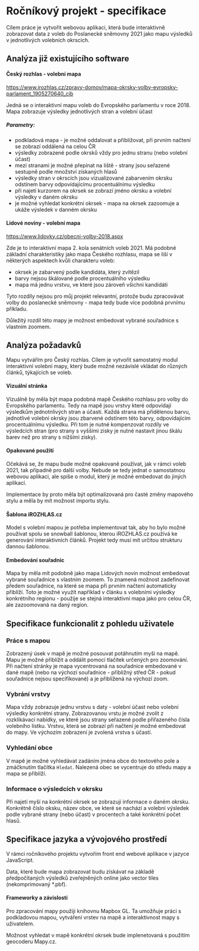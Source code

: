 # Ročníkový projekt - specifikace

Cílem práce je vytvořit webovou aplikaci, která bude interaktivně zobrazovat data z voleb do Poslanecké sněmovny 2021 jako mapu výsledků v jednotlivých volebních okrscích.

## Analýza již existujícího software

#### Český rozhlas - volební mapa 

https://www.irozhlas.cz/zpravy-domov/mapa-okrsky-volby-evropsky-parlament_1905270640_cib

Jedná se o interaktivní mapu voleb do Evropského parlamentu v roce 2018. Mapa zobrazuje výsledky jednotlivých stran a volební účast

##### Parametry:
- podkladová mapa - je možné oddalovat a přibližovat, při prvním načtení se zobrazí oddálená na celou ČR
- výsledky zobrazené podle okrsků vždy pro jednu stranu (nebo volební účast)
- mezi stranami je možné přepínat na liště - strany jsou seřazené sestupně podle množství získaných hlasů
- výsledky stran v okrscích jsou vizualizované zabarvením okrsku odstínem barvy odpovídajícímu procentuálnímu výsledku
- při najetí kurzorem na okrsek se zobrazí jméno okrsku a volební výsledky v daném okrsku
- je možné vyhledat konkrétní okrsek - mapa na okrsek zazoomuje a ukáže výsledek v danném okrsku

#### Lidové noviny - volební mapa 

https://www.lidovky.cz/obecni-volby-2018.aspx

Zde je to interaktivní mapa 2. kola senátních voleb 2021.
Má podobné základní charakteristiky jako mapa Českého rozhlasu, mapa se liší v některých aspektech kvůli charakteru voleb:
- okrsek je zabarvený podle kandidáta, který zvítězil
- barvy nejsou škálované podle procentuálního výsledku
- mapa má jednu vrstvu, ve které jsou zároveň všichni kandidáti

Tyto rozdíly nejsou pro můj projekt relevantní, protože budu zpracovávat volby do poslanecké sněmovny - mapa tedy bude více podobná prvnímu příkladu.

Důležitý rozdíl této mapy je možnost embedovat vybrané souřadnice s vlastním zoomem.

## Analýza požadavků

Mapu vytvářím pro Český rozhlas. Cílem je vytvořit samostatný modul interaktivní volební mapy, který bude možné nezávislé vkládat do různých článků, týkajících se voleb. 

#### Vizuální stránka

Vizuálně by měla být mapa podobná mapě Českého rozhlasu pro volby do Evropského parlamentu. Tedy na mapě jsou vrstvy které odpovídají výsledkům jednotnlivých stran a účasti. Každá strana má přidělenou barvu, jednotlivé volební okrsky jsou zbarvené odstínem této barvy, odpovídajícím procentuálnímu výsledku. Při tom je nutné kompenzovat rozdíly ve výsledcích stran (pro strany s vyššími zisky je nutné nastavit jinou škálu barev než pro strany s nižšími zisky).

#### Opakované použití

Očekává se, že mapu bude možné opakovaně používat, jak v rámci voleb 2021, tak případně pro další volby. Nebude se tedy jednat o samostatnou webovou aplikaci, ale spíše o modul, který je možné embedovat do jiných aplikací.

Implementace by proto měla být optimalizovaná pro časté změny mapového stylu a měla by mít možnost importu stylu.

#### Šablona iROZHLAS.cz

Model s volební mapou je potřeba implementovat tak, aby ho bylo možné používat spolu se snowball šablonou, kterou iROZHLAS.cz používá ke generování interaktivních článků. Projekt tedy musí mít určitou strukturu dannou šablonou.

#### Embedování souřadnic

Mapa by měla mít podobně jako mapa Lidových novin možnost embedovat vybrané souřadnice s vlastním zoomem. To znamená možnost zadefinovat předem souřadnice, na které se mapa při prvním načtení automaticky přiblíží. Toto je možné využít například v článku s volebními výsledky konkrétního regionu - použije se stejná interaktivní mapa jako pro celou ČR, ale zazoomovaná na daný region.

## Specifikace funkcionalit z pohledu uživatele

### Práce s mapou
Zobrazený úsek v mapě je možné posouvat potáhnutím myši na mapě. Mapu je možné přiblížit a oddálit pomocí tlačítek určených pro zoomování. 
Při načtení stránky je mapa vycentrovaná na souřadnice embedované v dané mapě (nebo na výchozí souřadnice - přibližný střed ČR - pokud souřadnice nejsou specifikované) a je přiblížená na výchozí zoom.

### Vybrání vrstvy 
Mapa vždy zobrazuje jednu vrstvu s daty - volební účast nebo volební výsledky konkrétní strany. Zobrazovanou vrstu je možné zvolit z rozklikávací nabídky, ve které jsou strany seřazené podle přiřazeného čísla volebního lístku.  Vrstvu, která se zobrazí při načtení je možné embedovat do mapy. Ve výchozím zobrazení je zvolená vrstva s účastí.

### Vyhledání obce
V mapě je možné vyhledávat zadáním jména obce do textového pole a zmáčknutím tlačítka `Hledat`. Nalezená obec se vycentruje do středu mapy a mapa se přiblíží.

### Informace o výsledcích v okrsku
Při najetí myší na konkrétní okrsek se zobrazují informace o daném okrsku. Konkrétně číslo oksku, název obce, ve které se nachází a volební výsledek podle vybrané strany (nebo účast) v procentech a také konkrétní počet hlasů.

## Specifikace jazyka a vývojového prostředí

V rámci ročníkového projektu vytvořím front end webové aplikace v jazyce JavaScript.

Data, které bude mapa zobrazovat budu získávat na základě předpočítaných výsledků zveřejněných online jako vector tiles (nekomprimovaný *.pbf).

#### Frameworky a závislosti

Pro zpracování mapy použiji knihovnu Mapbox GL. Ta umožňuje práci s podkladovou mapou, vytváření vrstev na mapě a interaktivnost mapy s uživatelem.

Možnost vyhledat v mapě konkrétní okrsek bude implenetovaná s použítím geocoderu Mapy.cz.


